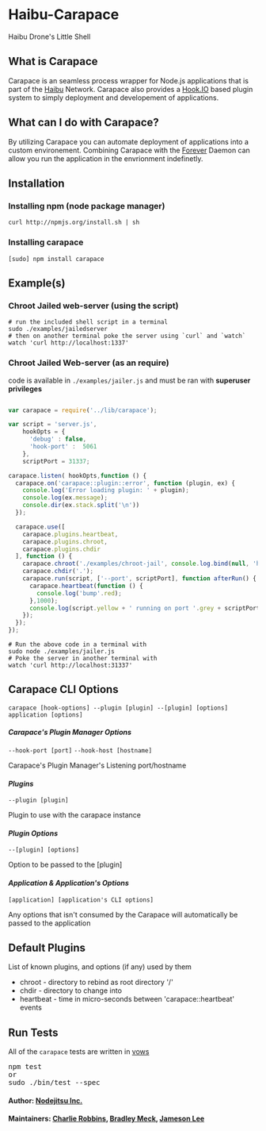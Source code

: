 # Haibu-Carapace

Haibu Drone's Little Shell
## What is Carapace

Carapace is an seamless process wrapper for Node.js applications that is part of the [Haibu][1] Network.
Carapace also provides a [Hook.IO][2] based plugin system to simply deployment and developement of applications.
## What can I do with Carapace?

By utilizing Carapace you can automate deployment of applications into a custom environement.
Combining Carapace with the [Forever][3] Daemon can allow you run the application in the envrionment indefinetly.
## Installation

### Installing npm (node package manager)
```shell
curl http://npmjs.org/install.sh | sh
```

### Installing carapace
```shell
[sudo] npm install carapace
```

## Example(s)
### Chroot Jailed web-server (using the script)
```shell
# run the included shell script in a terminal
sudo ./examples/jailedserver
# then on another terminal poke the server using `curl` and `watch`
watch 'curl http://localhost:1337'
```

### Chroot Jailed Web-server (as an require)
code is available in `./examples/jailer.js` and must be ran with **superuser privileges**

```javascript

var carapace = require('../lib/carapace');

var script = 'server.js',
    hookOpts = {
      'debug' : false,
      'hook-port' :  5061
    },
    scriptPort = 31337;

carapace.listen( hookOpts,function () {
  carapace.on('carapace::plugin::error', function (plugin, ex) {
    console.log('Error loading plugin: ' + plugin);
    console.log(ex.message);
    console.dir(ex.stack.split('\n'))
  });

  carapace.use([
    carapace.plugins.heartbeat, 
    carapace.plugins.chroot, 
    carapace.plugins.chdir
  ], function () {
    carapace.chroot('./examples/chroot-jail', console.log.bind(null, 'hello'));
    carapace.chdir('.');
    carapace.run(script, ['--port', scriptPort], function afterRun() {
      carapace.heartbeat(function () {
        console.log('bump'.red);
      },1000);
      console.log(script.yellow + ' running on port '.grey + scriptPort.toString().green);
    });
  });  
});

```
```shell
# Run the above code in a terminal with
sudo node ./examples/jailer.js
# Poke the server in another terminal with
watch 'curl http://localhost:31337'
```

## Carapace CLI Options

`carapace [hook-options] --plugin [plugin] --[plugin] [options] application [options]`

#### *Carapace's Plugin Manager Options*
`--hook-port [port]`
`--hook-host [hostname]`

Carapace's Plugin Manager's Listening port/hostname

#### *Plugins*
`--plugin [plugin]`

Plugin to use with the carapace instance

#### *Plugin Options*
`--[plugin] [options]`

Option to be passed to the [plugin]

#### *Application & Application's Options*
`[application] [application's CLI options]`

Any options that isn't consumed by the Carapace will automatically be passed to the application

## Default Plugins
List of known plugins, and options (if any) used by them

* chroot - directory to rebind as root directory '/'
* chdir - directory to change into 
* heartbeat - time in micro-seconds between 'carapace::heartbeat' events

## Run Tests
All of the `carapace` tests are written in [vows][4]

<pre>
npm test
or
sudo ./bin/test --spec
</pre>

#### Author: [Nodejitsu Inc.](http://www.nodejitsu.com)
#### Maintainers: [Charlie Robbins](https://github.com/indexzero),  [Bradley Meck](https://github.com/bmeck),  [Jameson Lee](https://github.com/drjackal)

[1]:https://github.com/nodejitsu/haibu
[2]:https://github.com/hookio/hook.io
[3]:https://github.com/indexzero/forever
[4]:https://github.com/cloudhead/vows